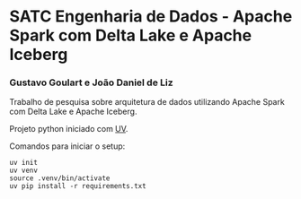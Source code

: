 # SATC Engenharia de Dados - Apache Spark com Delta Lake e Apache Iceberg
### Gustavo Goulart e João Daniel de Liz

Trabalho de pesquisa sobre arquitetura de dados utilizando Apache Spark com Delta Lake e Apache Iceberg.

Projeto python iniciado com [UV](https://github.com/astral-sh/uv).

Comandos para iniciar o setup:
```
uv init
uv venv
source .venv/bin/activate
uv pip install -r requirements.txt
```
